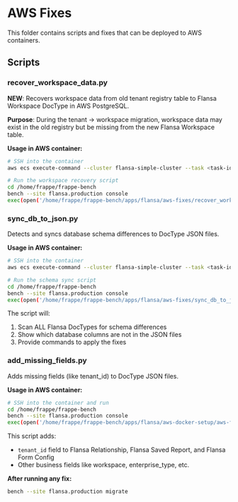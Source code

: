 # AWS Fixes

This folder contains scripts and fixes that can be deployed to AWS containers.

## Scripts

### recover_workspace_data.py
**NEW**: Recovers workspace data from old tenant registry table to Flansa Workspace DocType in AWS PostgreSQL.

**Purpose**: During the tenant → workspace migration, workspace data may exist in the old registry but be missing from the new Flansa Workspace table.

**Usage in AWS container:**
```bash
# SSH into the container
aws ecs execute-command --cluster flansa-simple-cluster --task <task-id> --container flansa-app --interactive --command "/bin/bash"

# Run the workspace recovery script
cd /home/frappe/frappe-bench
bench --site flansa.production console
exec(open('/home/frappe/frappe-bench/apps/flansa/aws-fixes/recover_workspace_data.py').read())
```

### sync_db_to_json.py
Detects and syncs database schema differences to DocType JSON files.

**Usage in AWS container:**
```bash
# SSH into the container
aws ecs execute-command --cluster flansa-simple-cluster --task <task-id> --container flansa-app --interactive --command "/bin/bash"

# Run the schema sync script
cd /home/frappe/frappe-bench
bench --site flansa.production console
exec(open('/home/frappe/frappe-bench/apps/flansa/aws-fixes/sync_db_to_json.py').read())
```

The script will:
1. Scan ALL Flansa DocTypes for schema differences
2. Show which database columns are not in the JSON files  
3. Provide commands to apply the fixes

### add_missing_fields.py
Adds missing fields (like tenant_id) to DocType JSON files.

**Usage in AWS container:**
```bash
# SSH into the container and run
cd /home/frappe/frappe-bench
bench --site flansa.production console
exec(open('/home/frappe/frappe-bench/apps/flansa/aws-docker-setup/aws-fixes/add_missing_fields.py').read())
```

This script adds:
- `tenant_id` field to Flansa Relationship, Flansa Saved Report, and Flansa Form Config
- Other business fields like workspace, enterprise_type, etc.

**After running any fix:**
```bash
bench --site flansa.production migrate
```